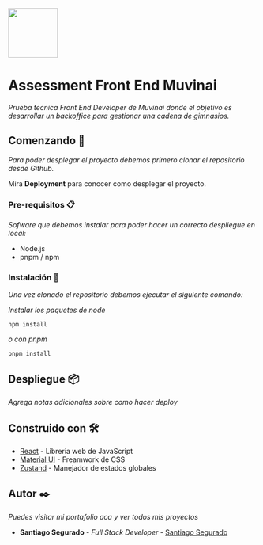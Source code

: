 <img src='https://assets.website-files.com/613646df7b2d9a4fca424fc3/62c8f3ff1d869eb71dff3e43_logo%20muvi%20shadow.png' width='100px'>

# Assessment Front End Muvinai

_Prueba tecnica Front End Developer de Muvinai donde el objetivo es desarrollar un backoffice para gestionar una cadena de gimnasios._

## Comenzando 🚀

_Para poder desplegar el proyecto debemos primero clonar el repositorio desde Github._

Mira **Deployment** para conocer como desplegar el proyecto.


### Pre-requisitos 📋

_Sofware que debemos instalar para poder hacer un correcto despliegue en local:_

* Node.js
* pnpm / npm 

### Instalación 🔧

_Una vez clonado el repositorio debemos ejecutar el siguiente comando:_

_Instalar los paquetes de node_

```
npm install
```

_o con pnpm_

```
pnpm install
```

## Despliegue 📦

_Agrega notas adicionales sobre como hacer deploy_

## Construido con 🛠️


* [React](https://es.react.dev/) - Libreria web de JavaScript
* [Material UI](https://mui.com/material-ui/) - Freamwork de CSS 
* [Zustand](https://zustand-demo.pmnd.rs/) - Manejador de estados globales


## Autor ✒️

_Puedes visitar mi portafolio aca y ver todos mis proyectos_

* **Santiago Segurado** - *Full Stack Developer* - [Santiago Segurado](https://www.santiagosegurado.online/)

